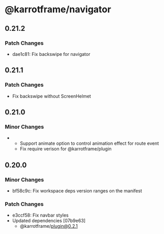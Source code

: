 # @karrotframe/navigator

## 0.21.2

### Patch Changes

- dae1c81: Fix backswipe for navigator

## 0.21.1

### Patch Changes

- Fix backswipe without ScreenHelmet

## 0.21.0

### Minor Changes

- - Support animate option to control animation effect for route event
  - Fix require verison for @karrotframe/plugin

## 0.20.0

### Minor Changes

- bf58c9c: Fix workspace deps version ranges on the manifest

### Patch Changes

- e3ccf58: Fix navbar styles
- Updated dependencies [07b9e63]
  - @karrotframe/plugin@0.2.1
